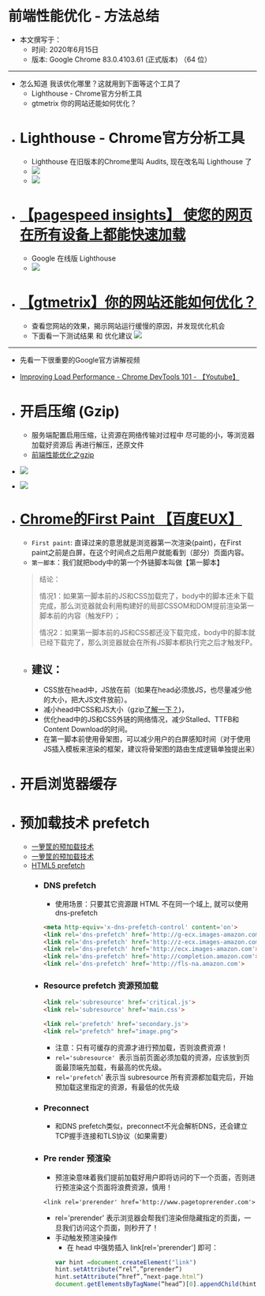 # 前端性能优化 - 方法总结

- 本文撰写于：
    - 时间: 2020年6月15日
    - 版本: Google Chrome	83.0.4103.61 (正式版本) （64 位）

----

- 怎么知道 我该优化哪里？这就用到下面等这个工具了
    - Lighthouse - Chrome官方分析工具
    - gtmetrix 你的网站还能如何优化？
- # Lighthouse - Chrome官方分析工具
    - Lighthouse 在旧版本的Chrome里叫 Audits, 现在改名叫 Lighthouse 了
    - ![](./img/html-optimization/chrome-lighthouse-use.jpg)
    - ![](./img/html-optimization/chrome-lighthouse.jpg)
- # [【pagespeed insights】 使您的网页在所有设备上都能快速加载](https://developers.google.com/speed/pagespeed/insights/)
    - Google 在线版 Lighthouse
    - ![](./img/html-optimization/developers.google.com_speed_pagespeed_insights__url=gztata.com&tab=desktop.jpg)
- # [【gtmetrix】你的网站还能如何优化？](https://gtmetrix.com/)
    - 查看您网站的效果，揭示网站运行缓慢的原因，并发现优化机会
    - 下面看一下测试结果 和 优化建议
    ![](./img/html-optimization/gtmetrix.com_reports.jpg)

----

- 先看一下很重要的Google官方讲解视频
- [Improving Load Performance - Chrome DevTools 101 - 【Youtube】](https://www.youtube.com/watch?v=5fLW5Q5ODiE&t=182s)

- # 开启压缩 (Gzip)
    - 服务端配置启用压缩，让资源在网络传输对过程中 尽可能的小，等浏览器加载好资源后 再进行解压，还原文件
    - [前端性能优化之gzip](https://segmentfault.com/a/1190000012571492)
- ![](./img/html-optimization/1.jpg)
- ![](./img/html-optimization/2.jpg)

- # [Chrome的First Paint 【百度EUX】](http://eux.baidu.com/blog/fe/Chrome%E7%9A%84First%20Paint)
    - `First paint`:  直译过来的意思就是浏览器第一次渲染(paint)，在First paint之前是白屏，在这个时间点之后用户就能看到（部分）页面内容。
    - `第一脚本`：我们就把body中的第一个外链脚本叫做【第一脚本】
    > 结论：
    > 
    > 情况1：如果第一脚本前的JS和CSS加载完了，body中的脚本还未下载完成，那么浏览器就会利用构建好的局部CSSOM和DOM提前渲染第一脚本前的内容（触发FP）；
    > 
    > 情况2：如果第一脚本前的JS和CSS都还没下载完成，body中的脚本就已经下载完了，那么浏览器就会在所有JS脚本都执行完之后才触发FP。
    - ## 建议：
        - CSS放在head中，JS放在</body>前（如果在head必须放JS，也尽量减少他的大小，把大JS文件放</body>前）。
        - 减小head中CSS和JS大小（gzip[了解一下？](https://segmentfault.com/a/1190000012800222))，
        - 优化head中的JS和CSS外链的网络情况，减少Stalled、TTFB和Content Download的时间。
        - 在第一脚本前使用骨架图，可以减少用户的白屏感知时间（对于使用JS插入模板来渲染的框架，建议将骨架图的路由生成逻辑单独提出来）


- # 开启浏览器缓存

- # 预加载技术 prefetch
    - [一箩筐的预加载技术](https://www.open-open.com/lib/view/open1446298572679.html)
    - [一箩筐的预加载技术](http://www.alloyteam.com/2015/10/prefetching-preloading-prebrowsing/)
    - [HTML5 prefetch](https://www.jianshu.com/p/7f58ddfc1392)
        - ### DNS prefetch
            - 使用场景：只要其它资源跟 HTML 不在同一个域上, 就可以使用 dns-prefetch
            ```html
            <meta http-equiv='x-dns-prefetch-control' content='on'>
            <link rel='dns-prefetch' href='http://g-ecx.images-amazon.com'>
            <link rel='dns-prefetch' href='http://z-ecx.images-amazon.com'>
            <link rel='dns-prefetch' href='http://ecx.images-amazon.com'>
            <link rel='dns-prefetch' href='http://completion.amazon.com'>
            <link rel='dns-prefetch' href='http://fls-na.amazon.com'>
            ```
        - ### Resource prefetch 资源预加载
            ```html
            <link rel='subresource' href='critical.js'>
            <link rel='subresource' href='main.css'>

            <link rel='prefetch' href='secondary.js'>
            <link rel="prefetch" href="image.png">
            ```
            - 注意：只有可缓存的资源才进行预加载，否则浪费资源！
            - `rel='subresource' `表示当前页面必须加载的资源，应该放到页面最顶端先加载，有最高的优先级。
            - `rel='prefetch`' 表示当 subresource 所有资源都加载完后，开始预加载这里指定的资源，有最低的优先级
        - ### Preconnect
            - 和DNS prefetch类似，preconnect不光会解析DNS，还会建立TCP握手连接和TLS协议（如果需要）
        - ### Pre render 预渲染
            - 预渲染意味着我们提前加载好用户即将访问的下一个页面，否则进行预渲染这个页面将浪费资源，慎用！
            ```
            <link rel='prerender' href='http://www.pagetoprerender.com'>
            ```
            - rel='prerender' 表示浏览器会帮我们渲染但隐藏指定的页面，一旦我们访问这个页面，则秒开了！
            - 手动触发预渲染操作
                - 在 head 中强势插入 link[rel='prerender'] 即可：
                ```js
                var hint =document.createElement("link")
                hint.setAttribute(“rel”,”prerender”)
                hint.setAttribute(“href”,”next-page.html”)
                document.getElementsByTagName(“head”)[0].appendChild(hint)
                ```